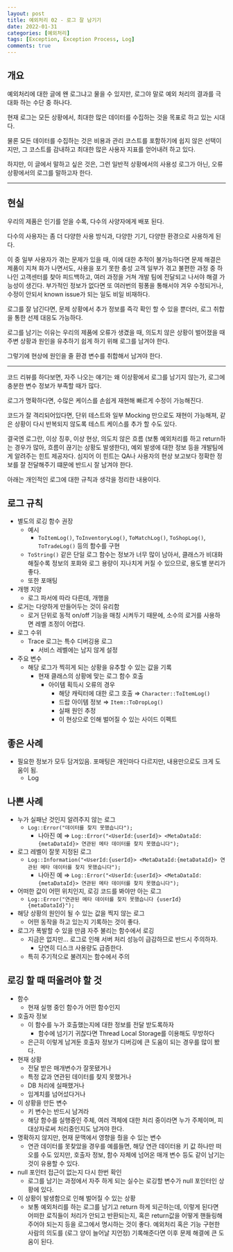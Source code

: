```yaml
---
layout: post
title: 예외처리 02 - 로그 잘 남기기
date: 2022-01-31
categories: [예외처리]
tags: [Exception, Exception Process, Log]
comments: true
---
```


## 개요

예외처리에 대한 글에 왠 로그냐고 물을 수 있지만, 로그야 말로 예외 처리의 결과를 극대화 하는 수단 중 하나다.

현재 로그는 모든 상황에서, 최대한 많은 데이터를 수집하는 것을 목표로 하고 있는 시대다.

물론 모든 데이터를 수집하는 것은 비용과 관리 코스트를 포함하기에 쉽지 않은 선택이지만, 그 코스트를 감내하고 최대한 많은 사용자 지표를 얻어내려 하고 있다.

하지만, 이 글에서 말하고 싶은 것은, 그런 일반적 상황에서의 사용성 로그가 아닌, 오류 상황에서의 로그를 말하고자 한다.

---

## 현실

우리의 제품은 인기를 얻을 수록, 다수의 사양자에게 배포 된다.

다수의 사용자는 좀 더 다양한 사용 방식과, 다양한 기기, 다양한 환경으로 사용하게 된다.

이 중 일부 사용자가 겪는 문제가 있을 때, 이에 대한 추적이 불가능하다면 문제 해결은 제품이 지쳐 화가 나면서도, 사용을 포기 못한 충성 고객 일부가 겪고 불편한 과정 중 하나인 고객센터를 찾아 피드백하고, 여러 과정을 거쳐 개발 팀에 전달되고 나서야 해결 가능성이 생긴다. 부가적인 정보가 없다면 또 여러번의 핑퐁을 통해서야 겨우 수정되거나, 수정이 안되서 known issue가 되는 일도 비일 비재하다.

로그를 잘 남긴다면, 문제 상황에서 추가 정보를 즉각 확인 할 수 있을 뿐더러, 로그 취합을 통한 선제 대응도 가능하다.

로그를 남기는 이유는 우리의 제품에 오류가 생겼을 때, 의도치 않은 상황이 벌어졌을 때 주변 상황과 원인을 유추하기 쉽게 하기 위해 로그를 남겨야 한다.

그렇기에 현상에 원인을 줄 환경 변수를 취합해서 남겨야 한다.

---

코드 리뷰를 하다보면, 자주 나오는 얘기는 왜 이상황에서 로그를 남기지 않는가, 로그에 충분한 변수 정보가 부족할 때가 많다.

로그가 명확하다면, 수많은 케이스를 손쉽게 재현해 빠르게 수정이 가능해진다.

코드가 잘 격리되어있다면, 단위 테스트와 일부 Mocking 만으로도 재현이 가능해져, 같은 상황이 다시 반복되지 않도록 테스트 케이스를 추가 할 수도 있다.

결국엔 로그란, 이상 징후, 이상 현상, 의도치 않은 흐름 (보통 예외처리를 하고 return하는 경우가 많아, 흐름이 끊기는 상황도 발생한다), 예외 발생에 대한 정보 등을 개발팀에게 알려주는 힌트 제공자다. 심지어 이 힌트는 QA나 사용자의 현상 보고보다 정확한 정보를 잘 전달해주기 떄문에 반드시 잘 남겨야 한다.

아래는 개인적인 로그에 대한 규칙과 생각을 정리한 내용이다.

## 로그 규칙

- 별도의 로깅 함수 권장
    - 예시
        - `ToItemLog()`, `ToInventoryLog()`, `ToMatchLog()`, `ToShopLog()`, `ToTradeLog()` 등의 함수를 구현
    - `ToString()` 같은 단일 로그 함수는 정보가 너무 많이 남아서, 클래스가 비대화해질수록 정보의 포화와 로그 용량이 지나치게 커질 수 있으므로, 용도별 분리가 좋다.
    - 또한 포매팅
- 개행 지양
    - 로그 파서에 따라 다른데, 개행을
- 로거는 다양하게 만들어두는 것이 유리함
    - 로거 단위로 동적 on/off 기능을 매칭 시켜두기 때문에, 소수의 로거를 사용하면 레벨 조정이 어렵다.
- 로그 수위
    - Trace 로그는 특수 디버깅용 로그
        - 서비스 레벨에는 남지 않게 설정
- 주요 변수
    - 해당 로그가 찍히게 되는 상황을 유추할 수 있는 값을 기록
        - 현재 클래스의 상황에 맞는 로그 함수 호출
            - 아이템 획득시 오류의 경우
                - 해당 캐릭터에 대한 로그 호출 ⇒ `Character::ToItemLog()`
                - 드랍 아이템 정보 ⇒ `Item::ToDropLog()`
                - 실패 원인 추정
                - 이 현상으로 인해 벌어질 수 있는 사이드 이펙트

## 좋은 사례

- 필요한 정보가 모두 담겨있음. 포매팅은 개인마다 다르지만, 내용만으로도 크게 도움이 됨.
    - Log

## 나쁜 사례

- 누가 실패난 것인지 알려주지 않는 로그
    - `Log::Error("데이터를 찾지 못했습니다");`
        - 나아진 예 ⇒ `Log::Error("<UserId:{userId}> <MetaDataId:{metaDataId}> 연관된 메타 데이터를 찾지 못했습니다");`
- 로그 레벨이 잘못 지정된 로그
    - `Log::Information("<UserId:{userId}> <MetaDataId:{metaDataId}> 연관된 메타 데이터를 찾지 못했습니다");`
        - 나아진 예 ⇒ `Log::Error("<UserId:{userId}> <MetaDataId:{metaDataId}> 연관된 메타 데이터를 찾지 못했습니다");`
- 어떠한 값이 어떤 위치인지, 로깅 코드를 봐야만 아는 로그
    - `Log::Error("연관된 메타 데이터를 찾지 못했습니다 {userId} {metaDataId}");`
- 해당 상황의 원인이 될 수 있는 값을 찍지 않는 로그
    - 어떤 동작을 하고 있는지 기록하는 것이 좋다.
- 로그가 폭발할 수 있을 만큼 자주 불리는 함수에서 로깅
    - 지금은 없지만... 로그로 인해 서버 처리 성능이 급감하므로 반드시 주의하자.
        - 당연히 디스크 사용량도 급증한다.
    - 특히 주기적으로 불려지는 함수에서 주의

## 로깅 할 때 떠올려야 할 것

- 함수
    - 현재 실행 중인 함수가 어떤 함수인지
- 호출자 정보
    - 이 함수를 누가 호출했는지에 대한 정보를 전달 받도록하자
        - 함수에 넘기기 귀찮다면 Thread Local Storage를 이용해도 무방하다
    - 은근히 이렇게 남겨둔 호출자 정보가 디버깅에 큰 도움이 되는 경우를 많이 봤다.
- 현재 상황
    - 전달 받은 매개변수가 잘못됐거나
    - 특정 값과 연관된 데이터를 찾지 못했거나
    - DB 처리에 실패했거나
    - 임계치를 넘어섰다거나
- 이 상황을 만든 변수
    - 키 변수는 반드시 남겨라
    - 해당 함수를 실행중인 주체, 여러 객체에 대한 처리 중이라면 누가 주체이며, 피대상자로써 처리중인지도 남겨야 한다.
- 명확하지 않지만, 현재 문맥에서 영향을 줬을 수 있는 변수
    - 연관 데이터를 못찾았을 경우를 예를들면, 해당 연관 데이터용 키 값 하나만 떠오를 수도 있지만, 호출자 정보, 함수 자체에 넘어온 매개 변수 등도 같이 남기는 것이 유용할 수 있다.
- null 포인터 접근이 없는지 다시 한번 확인
    - 로그를 남기는 과정에서 자주 하게 되는 실수는 로깅할 변수가 null 포인터인 상황에 있다.
- 이 상황이 발생함으로 인해 벌어질 수 있는 상황
    - 보통 예외처리를 하는 로그를 남기고 return 하게 되곤하는데, 이렇게 된다면 어떠한 로직들이 처리가 안되고 반환되는지, 혹은 return값을 어떻게 핸들링해주어야 되는지 등을 로그에서 명시하는 것이 좋다. 예외처리 혹은 기능 구현한 사람의 의도를 (로그 양이 늘어날 지언정) 기록해준다면 이후 문제 해결에 큰 도움이 된다.